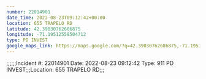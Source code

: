 ```yaml
---
number: 22014901
date_time: 2022-08-23T09:12:42+00:00
location: 655 TRAPELO RD
latitude: 42.39030762686875
longitude: -71.19512558504712
type: PD INVEST
google_maps_link: https://maps.google.com/?q=42.39030762686875,-71.19512558504712
---
```


;;;;;;Incident #: 22014901  Date: 2022-08-23 09:12:42   Type: 911 PD INVEST;;;Location: 655 TRAPELO RD;;;

